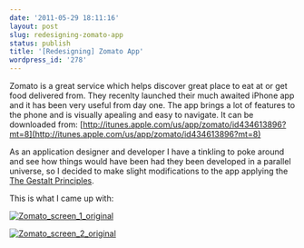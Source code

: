 ```yaml
---
date: '2011-05-29 18:11:16'
layout: post
slug: redesigning-zomato-app
status: publish
title: '[Redesigning] Zomato App'
wordpress_id: '278'
---
```


Zomato is a great service which helps discover great place to eat at or get food delivered from. They recenlty launched their much awaited iPhone app and it has been very useful from day one. The app brings a lot of features to the phone and is visually apealing and easy to navigate. It can be downloaded from: [http://itunes.apple.com/us/app/zomato/id434613896?mt=8](http://itunes.apple.com/us/app/zomato/id434613896?mt=8)

 

As an application designer and developer I have a tinkling to poke around and see how things would have been had they been developed in a parallel universe, so I decided to make slight modifications to the app applying the [The Gestalt Principles](http://graphicdesign.spokanefalls.edu/tutorials/process/gestaltprinciples/gestaltprinc.htm).

 

 

This is what I came up with:

 

[![Zomato_screen_1_original](http://posterous.com/getfile/files.posterous.com/temp-2011-05-29/uDIxxpmyBuomCrtpkBxlunqwfcImrkiwzhffbioDJujFhokxpnpklsapahrz/zomato_screen_1_original.png.scaled500.png)](http://posterous.com/getfile/files.posterous.com/temp-2011-05-29/uDIxxpmyBuomCrtpkBxlunqwfcImrkiwzhffbioDJujFhokxpnpklsapahrz/zomato_screen_1_original.png.scaled1000.png)

[![Zomato_screen_2_original](http://posterous.com/getfile/files.posterous.com/temp-2011-05-29/iByHbcwweppJikdsilhyrrBnlcegAGEoyBCpmbfCyGnbjdAJnBdiqBpyllGA/zomato_screen_2_original.png.scaled500.png)](http://posterous.com/getfile/files.posterous.com/temp-2011-05-29/iByHbcwweppJikdsilhyrrBnlcegAGEoyBCpmbfCyGnbjdAJnBdiqBpyllGA/zomato_screen_2_original.png.scaled1000.png)
